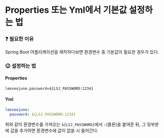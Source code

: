 # Properties 또는 Yml에서 기본값 설정하는 법

### ❓ 필요한 이유

Spring Boot 어플리케이션을 제작하다보면 환경변수 중 기본값이 필요한 경우가 있다.

### 😉 설정하는 법

#### Properties

```properties
leeseojune.password=${LSJ_PASSWORD:1234}
```

#### Yml

```yaml
leeseojune:
  password: ${LSJ_PASSWORD:1234}
```

위와 같이 환경변수를 가져오는 `${LSJ_PASSWORD}`에서 `:`(콜론)을 붙여준 뒤, 그 뒷부분에 값을 추가하면 환경변수에 값이 없을 시 들어간다.
